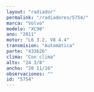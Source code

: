 ```yaml
---
layout: "radiador"
permalink: "/radiadores/5754/"
marca: "Volvo"
modelo: "XC90"
ano: "2011"
motor: "L6 3.2, V8 4.4"
transmision: "Automática"
parte: "433626"
clima: "Con clima"
alto: "24 3/8"
ancho: "20 11/16"
observaciones: ""
id: "5754"
---
```


